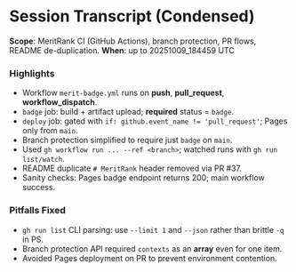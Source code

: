 # Session Transcript (Condensed)

**Scope**: MeritRank CI (GitHub Actions), branch protection, PR flows, README de-duplication.
**When**: up to 20251009_184459 UTC

### Highlights
- Workflow `merit-badge.yml` runs on **push**, **pull_request**, **workflow_dispatch**.
- `badge` job: build + artifact upload; **required** status = `badge`.
- `deploy` job: gated with `if: github.event_name != 'pull_request'`; Pages only from `main`.
- Branch protection simplified to require just `badge` on `main`.
- Used `gh workflow run ... --ref <branch>`; watched runs with `gh run list/watch`.
- README duplicate `# MeritRank` header removed via PR #37.
- Sanity checks: Pages badge endpoint returns 200; main workflow success.

### Pitfalls Fixed
- `gh run list` CLI parsing: use `--limit 1` and `--json` rather than brittle `-q` in PS.
- Branch protection API required `contexts` as an **array** even for one item.
- Avoided Pages deployment on PR to prevent environment contention.

